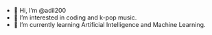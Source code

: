 - 👋 Hi, I’m @adil200
- 👀 I’m interested in coding and k-pop music.
- 🌱 I’m currently learning Artificial Intelligence and Machine Learning.


<!---
adil200/adil200 is a ✨ special ✨ repository because its `README.md` (this file) appears on your GitHub profile.
You can click the Preview link to take a look at your changes.
--->
